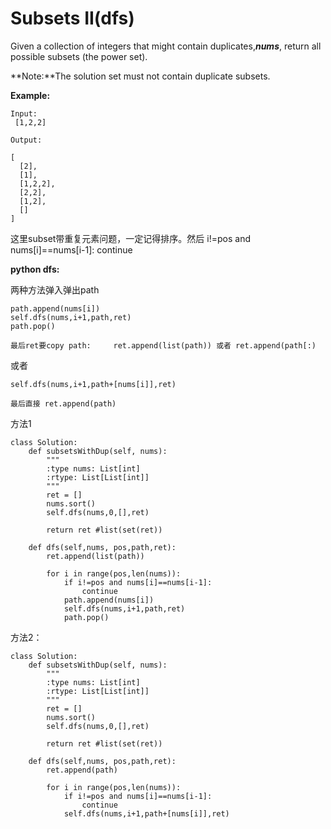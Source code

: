 # Subsets II\(dfs\)

Given a collection of integers that might contain duplicates,_**nums**_, return all possible subsets \(the power set\).

**Note:**The solution set must not contain duplicate subsets.

**Example:**

```text
Input:
 [1,2,2]

Output:

[
  [2],
  [1],
  [1,2,2],
  [2,2],
  [1,2],
  []
]
```

这里subset带重复元素问题，一定记得排序。然后 i!=pos and nums\[i\]==nums\[i-1\]: continue

**python dfs:**

两种方法弹入弹出path

```text
path.append(nums[i])
self.dfs(nums,i+1,path,ret)
path.pop()

最后ret要copy path:     ret.append(list(path)) 或者 ret.append(path[:)
```

或者

```text
self.dfs(nums,i+1,path+[nums[i]],ret)

最后直接 ret.append(path)
```

方法1

```text
class Solution:
    def subsetsWithDup(self, nums):
        """
        :type nums: List[int]
        :rtype: List[List[int]]
        """
        ret = []
        nums.sort()
        self.dfs(nums,0,[],ret)

        return ret #list(set(ret))

    def dfs(self,nums, pos,path,ret):
        ret.append(list(path))

        for i in range(pos,len(nums)):
            if i!=pos and nums[i]==nums[i-1]:
                continue
            path.append(nums[i])
            self.dfs(nums,i+1,path,ret)
            path.pop()
```

方法2：

```text
class Solution:
    def subsetsWithDup(self, nums):
        """
        :type nums: List[int]
        :rtype: List[List[int]]
        """
        ret = []
        nums.sort()
        self.dfs(nums,0,[],ret)

        return ret #list(set(ret))

    def dfs(self,nums, pos,path,ret):
        ret.append(path)

        for i in range(pos,len(nums)):
            if i!=pos and nums[i]==nums[i-1]:
                continue            
            self.dfs(nums,i+1,path+[nums[i]],ret)
```

